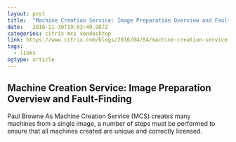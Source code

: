 ```yaml
---
layout: post
title:  "Machine Creation Service: Image Preparation Overview and Fault-Finding | Citrix Blogs"
date:   2016-11-30T19:03:40.987Z
categories: citrix mcs xendesktop
link: https://www.citrix.com/blogs/2016/04/04/machine-creation-service-image-preparation-overview-and-fault-finding/
tags:
  - links
ogtype: article
---
```


## Machine Creation Service: Image Preparation Overview and Fault-Finding
 Paul Browne
As Machine Creation Service (MCS) creates many machines from a single image, a number of steps must be performed to ensure that all machines created are unique and correctly licensed.
